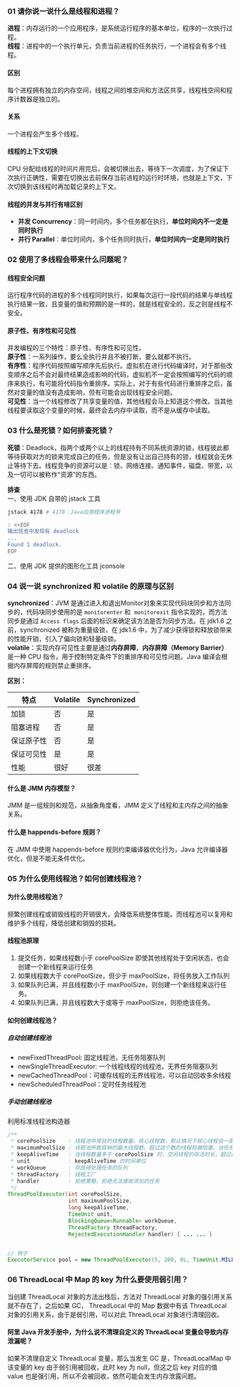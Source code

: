 ### 01  请你说一说什么是线程和进程？
**进程**：内存运行的一个应用程序，是系统运行程序的基本单位，程序的一次执行过程。  
**线程**：进程中的一个执行单元，负责当前进程的任务执行，一个进程会有多个线程。

#### 区别
每个进程拥有独立的内存空间，线程之间的堆空间和方法区共享，线程栈空间和程序计数器是独立的。

#### 关系
一个进程会产生多个线程。

#### 线程的上下文切换
CPU 分配给线程的时间片用完后，会被切换出去，等待下一次调度，为了保证下次执行正确性，需要在切换出去前保存当前进程的运行时环境，也就是上下文，下次切换到该线程时再加载记录的上下文。

#### 线程的并发与并行有啥区别
- **并发 Concurrency**：同一时间内，多个任务都在执行，**单位时间内不一定是同时执行**
- **并行 Parallel**：单位时间内，多个任务同时执行，**单位时间内一定是同时执行**

### 02 使用了多线程会带来什么问题呢？
#### 线程安全问题
运行程序代码的进程的多个线程同时执行，如果每次运行一段代码的结果与单线程执行结果一致，且变量的值和预期的是一样的，就是线程安全的，反之则是线程不安全。

#### 原子性、有序性和可见性
并发编程的三个特性：原子性、有序性和可见性。  
**原子性**：一系列操作，要么全执行并且不被打断，要么就都不执行。  
**有序性**：程序代码按照编写顺序先后执行。虚拟机在进行代码编译时，对于那些改变顺序之后不会对最终结果造成影响的代码，虚拟机不一定会按照编写的代码的顺序来执行，有可能将代码指令重排序。实际上，对于有些代码进行重排序之后，虽然对变量的值没有造成影响，但有可能会出现线程安全问题。  
**可见性**：当一个线程修改了共享变量的值，其他线程会马上知道这个修改。当其他线程要读取这个变量的时候，最终会去内存中读取，而不是从缓存中读取。  

### 03 什么是死锁？如何排查死锁？
**死锁**：Deadlock，指两个或两个以上的线程持有不同系统资源的锁，线程彼此都等待获取对方的锁来完成自己的任务，但是没有让出自己持有的锁，线程就会无休止等待下去。线程竞争的资源可以是：锁、网络连接、通知事件，磁盘、带宽，以及一切可以被称作“资源”的东西。

**排查**   
一、使用 JDK 自带的 jstack 工具
```sh
jstack 4178 # 4178：Java应用程序进程号

: <<EOF 
输出信息中发现有 deadlock
...
Found 1 deadlock.
EOF
```

二、使用 JDK 提供的图形化工具 jconsole 


### 04 说一说 synchronized 和 volatile 的原理与区别
**synchronized**：JVM 是通过进入和退出Monitor对象来实现代码块同步和方法同步的，代码块同步使用的是 `monitorenter` 和  `monitorexit` 指令实现的，而方法同步是通过 `Access flags` 后面的标识来确定该方法是否为同步方法。在 jdk1.6 之前，synchronized 被称为重量级锁，在 jdk1.6 中，为了减少获得锁和释放锁带来的性能开销，引入了偏向锁和轻量级锁。  
**volatile**：实现内存可见性主要是通过**内存屏障**，**内存屏障（Memory Barrier）** 是一种 CPU 指令，用于控制特定条件下的重排序和可见性问题。Java 编译会根据内存屏障的规则禁止重排序。

**区别：** 

特点 | Volatile | Synchronized
----- | ----- | ----
加锁 | 否 | 是
阻塞进程 | 否 | 是 
保证原子性 | 否 | 是
保证可见性 | 是 | 是
性能 | 很好 | 很差

#### 什么是 JMM 内存模型？
JMM 是一组规则和规范，从抽象角度看，JMM 定义了线程和主内存之间的抽象关系。

#### 什么是 happends-before 规则？
在 JMM 中使用 happends-before 规则约束编译器优化行为，Java 允许编译器优化，但是不能无条件优化。

### 05 为什么使用线程池？如何创建线程池？
#### 为什么使用线程池？
频繁创建线程或销毁线程的开销很大，会降低系统整体性能。而线程池可以复用和维护多个线程，降低创建和销毁的损耗。

#### 线程池原理
1. 提交任务，如果线程数小于 corePoolSize 即使其他线程处于空闲状态，也会创建一个新线程来运行任务 
2. 如果线程数大于 corePoolSize，但少于 maxPoolSize，将任务放入工作队列  
3. 如果队列已满，并且线程数小于 maxPoolSize，则创建一个新线程来运行任务。  
4. 如果队列已满，并且线程数大于或等于 maxPoolSize，则拒绝该任务。

#### 如何创建线程池？
##### 自动创建线程池
- newFixedThreadPool: 固定线程池，无任务阻塞队列
- newSingleThreadExecutor: 一个线程线程的线程池，无界任务阻塞队列
- newCachedThreadPool：可缓存线程的无界线程池，可以自动回收多余线程
- newScheduledThreadPool：定时任务线程池
##### 手动创建线程池
利用标准线程池构造器
```Java
/**  
 * corePoolSize    : 线程池中常驻的线程数量。核心线程数，默认情况下核心线程会一直存活，即使处于闲置状态也不会受存活时间 keepAliveTime 的限制，除非将 allowCoreThreadTimeOut 设置为 true。  
 * maximumPoolSize : 线程池所能容纳的最大线程数。超过这个数的线程将被阻塞。当任务队列为没有设置大小的LinkedBlockingQueue时，这个值无效。  
 * keepAliveTime   : 当线程数量多于 corePoolSize 时，空闲线程的存活时长，超过这个时间就会被回收  
 * unit            : keepAliveTime 的时间单位  
 * workQueue       : 存放待处理任务的队列  
 * threadFactory   : 线程工厂  
 * handler         : 拒绝策略，拒绝无法接收添加的任务  
 */
ThreadPoolExecutor(int corePoolSize,  
                   int maximumPoolSize,  
                   long keepAliveTime,  
                   TimeUnit unit,  
                   BlockingQueue<Runnable> workQueue,  
                   ThreadFactory threadFactory,  
                   RejectedExecutionHandler handler) { ... ... }


// 例子
ExecutorService pool = new ThreadPoolExecutor(5, 200, 0L, TimeUnit.MILLISECONDS, new LinkedBlockingQueue<Runnable>(1024), namedThreadFactory, new ThreadPoolExecutor.AbortPolicy());
```

### 06 ThreadLocal 中 Map 的 key 为什么要使用弱引用？
当创建 ThreadLocal 对象的方法出栈后，方法对 ThreadLocal 对象的强引用关系就不存在了，之后如果 GC， ThreadLocal 中的 Map 数据中有该 ThreadLocal 对象的引用关系，由于是弱引用，可以对此 ThreadLocal 对象进行清理回收。

#### 阿里 Java 开发手册中，为什么说不清理自定义的 ThreadLocal 变量会导致内存泄漏呢？
如果不清理自定义 ThreadLocal 变量，那么当发生 GC 是，ThreadLocalMap 中该变量的 key 由于弱引用被回收，此时 key 为 null，但这之后 key 对应的值 value 也是强引用，所以不会被回收，依然可能会发生内存泄露问题。
